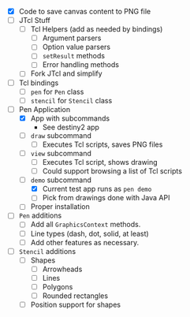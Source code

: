 - [x] Code to save canvas content to PNG file
- [ ] JTcl Stuff
    - [ ] Tcl Helpers (add as needed by bindings)
        - [ ] Argument parsers
        - [ ] Option value parsers
        - [ ] `setResult` methods
        - [ ] Error handling methods
    - [ ] Fork JTcl and simplify
- [ ] Tcl bindings
    - [ ] `pen` for `Pen` class 
    - [ ] `stencil` for `Stencil` class
- [ ] Pen Application
    - [x] App with subcommands
        - See destiny2 app
    - [ ] `draw` subcommand
        - [ ] Executes Tcl scripts, saves PNG files
    - [ ] `view` subcommand
        - [ ] Executes Tcl script, shows drawing
        - [ ] Could support browsing a list of Tcl scripts
    - [ ] `demo` subcommand
        - [x] Current test app runs as `pen demo`
        - [ ] Pick from drawings done with Java API
    - [ ] Proper installation
- [ ] `Pen` additions
    - [ ] Add all `GraphicsContext` methods.
    - [ ] Line types (dash, dot, solid, at least)
    - [ ] Add other features as necessary.
- [ ] `Stencil` additions
    - [ ] Shapes
        - [ ] Arrowheads
        - [ ] Lines
        - [ ] Polygons
        - [ ] Rounded rectangles
    - [ ] Position support for shapes
